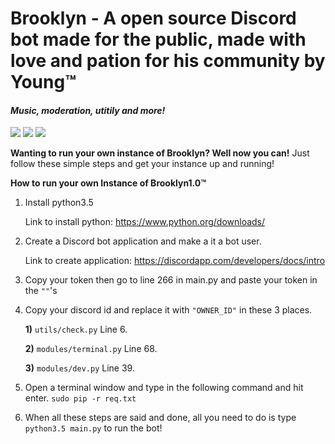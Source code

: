 # Brooklyn - A open source Discord bot made for the public, made with love and pation for his community by Young:tm:
#### *Music, moderation, utitily and more!*
[<img src="https://img.shields.io/badge/Support-me!-orange.svg">](https://www.patreon.com/_brooklyn)  [<img src="https://img.shields.io/badge/discord-py-blue.svg">](https://github.com/Rapptz/discord.py) [<img src="https://discordapp.com/api/guilds/236311632198762496/widget.png?style=shield">](https://discord.gg/fmuvSX9)


**Wanting to run your own instance of Brooklyn? Well now you can!**
Just follow these simple steps and get your instance up and running!

**How to run your own Instance of Brooklyn1.0:tm:**

1) Install python3.5

    Link to install python: <https://www.python.org/downloads/>

2) Create a Discord bot application and make a it a bot user.

    Link to create application: <https://discordapp.com/developers/docs/intro>

3) Copy your token then go to line 266 in main.py and paste your token in the `""`'s

4) Copy your discord id and replace it with `"OWNER_ID"` in these 3 places.

    **1)** `utils/check.py` Line 6.

    **2)** `modules/terminal.py` Line 68.

    **3)** `modules/dev.py` Line 39.

5) Open a terminal window and type in the following command and hit enter. `sudo pip -r req.txt`

6) When all these steps are said and done, all you need to do is type `python3.5 main.py` to run the bot!
